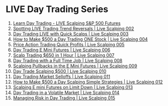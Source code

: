 # LIVE Day Trading Series

1. [Learn Day Trading - LIVE Scalping S&P 500 Futures][1]
2. [Spotting LIVE Trading Trend Reversals | Live Scalping 002][2]
3. [Day Trading LIVE with Quick Scalps | Live Scalping 003][3]
4. [How to Make \$500 a Day Trading ONE Stock | Live Scalping 004][4]
5. [Price Action Trading Quick Profits | Live Scalping 005][5]
6. [Day Trading E Mini Futures | Live Scalping 006][6]
7. [Scalp Trading \$650 in 1 Hour | Live Scalping 007][7]
8. [Day Trading with a Full Time Job | Live Scalping 008][8]
9. [Scalping Pullbacks in the E Mini Futures | Live Scalping 009][9]
10. [Day Trade Scalping \$500 | Live Scalping 010][10]
11. [Day Trading Market Selloffs | Live Scalping 011][11]
12. [How to Make \$500 a Day Scalping Simple Strategies | Live Scalping 012][12]
13. [Scalping E mini Futures on Limit Down | Live Scalping 013][13]
14. [Day Trading in a Volatile Market | Live Scalping 014][14]
15. [Managing Risk in Day Trading | Live Scalping 015][15]

[1]: https://tinyurl.com/yblzxz6m
[2]: https://tinyurl.com/y7q5jh2k
[3]: https://tinyurl.com/yaqjqnm2
[4]: https://tinyurl.com/y8d2htn4
[5]: https://tinyurl.com/y7qmctq6
[6]: https://tinyurl.com/yca7amt6
[7]: https://tinyurl.com/ycg5k85u
[8]: https://tinyurl.com/ybvn42k5
[9]: https://tinyurl.com/y7y8odcv
[10]: https://tinyurl.com/y6wp7e48
[11]: https://tinyurl.com/ycozqjvu
[12]: https://tinyurl.com/y9sk859h
[13]: https://tinyurl.com/y9xtwum6
[14]: https://tinyurl.com/y84w2gjf
[15]: https://tinyurl.com/ydbwzcax

